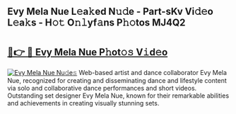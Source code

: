 ## Evy Mela Nue L𝚎a𝚔ed N𝚞𝚍e - Part-sKv Vi𝚍𝚎o L𝚎a𝚔s - H𝚘𝚝 O𝚗𝚕yf𝚊ns P𝚑𝚘tos MJ4Q2

# <h2><a href="http://kfaan8b.oniu.top/?m=Evy+Mela+Nue">🔗👉 🔴 Evy Mela Nue P𝚑ot𝚘𝚜 V𝚒d𝚎o</a></h2>

[![Evy Mela Nue Nu𝚍e𝚜](https://i.imgur.com/0qMVB7G.gif)](http://kfaan8b.oniu.top/?m=Evy+Mela+Nue)
Web-based artist and dance collaborator Evy Mela Nue, recognized for creating and disseminating dance and lifestyle content via solo and collaborative dance performances and short videos. Outstanding set designer Evy Mela Nue, known for their remarkable abilities and achievements in creating visually stunning sets.  
